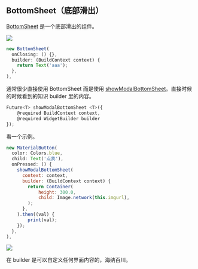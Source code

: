 
## BottomSheet（底部滑出）
[BottomSheet](https://docs.flutter.io/flutter/material/BottomSheet-class.html) 是一个底部滑出的组件。

![](/../../image/20180701103412.png)

```js
new BottomSheet(
  onClosing: () {},
  builder: (BuildContext context) {
    return Text('aaa');
  },
),
```

通常很少直接使用 BottomSheet 而是使用 [showModalBottomSheet](https://docs.flutter.io/flutter/material/showModalBottomSheet.html)。直接时候的时候看到的知识 builder 里的内容。

```js
Future<T> showModalBottomSheet <T>({
    @required BuildContext context,
    @required WidgetBuilder builder
});
```

看一个示例。

```js
new MaterialButton(
  color: Colors.blue,
  child: Text('点我'),
  onPressed: () {
    showModalBottomSheet(
      context: context,
      builder: (BuildContext context) {
        return Container(
            height: 300.0,
            child: Image.network(this.imgurl),
        );
      },
    ).then((val) {
        print(val);
    });
  },
),
```

![](/../../image/20180701104224.png)

在 builder 是可以自定义任何界面内容的，海纳百川。